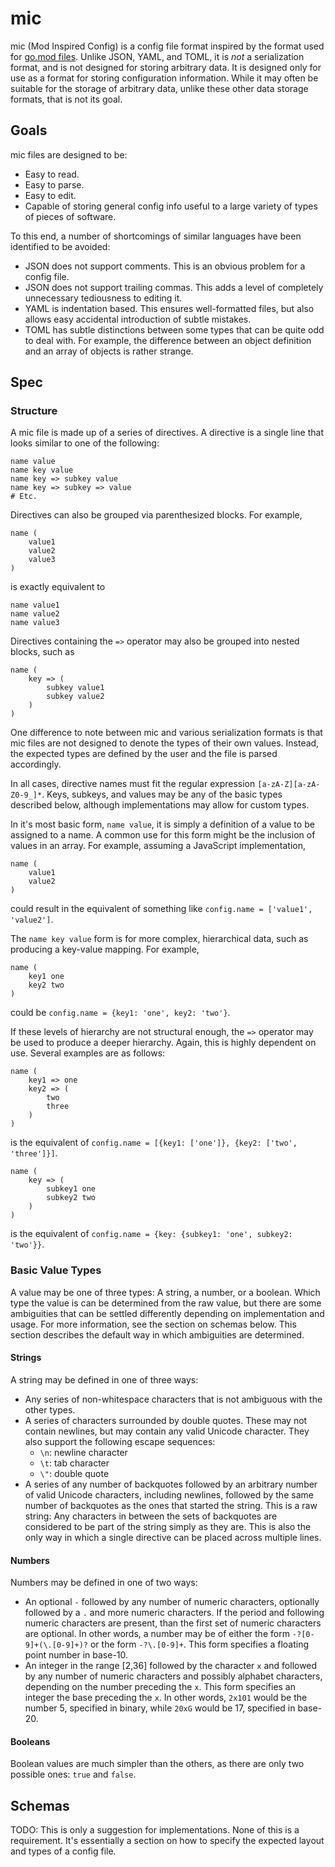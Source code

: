 mic
===

mic (Mod Inspired Config) is a config file format inspired by the format used for [go.mod files][go.mod]. Unlike JSON, YAML, and TOML, it is _not_ a serialization format, and is not designed for storing arbitrary data. It is designed only for use as a format for storing configuration information. While it may often be suitable for the storage of arbitrary data, unlike these other data storage formats, that is not its goal.

Goals
-----

mic files are designed to be:

* Easy to read.
* Easy to parse.
* Easy to edit.
* Capable of storing general config info useful to a large variety of types of pieces of software.

To this end, a number of shortcomings of similar languages have been identified to be avoided:

* JSON does not support comments. This is an obvious problem for a config file.
* JSON does not support trailing commas. This adds a level of completely unnecessary tediousness to editing it.
* YAML is indentation based. This ensures well-formatted files, but also allows easy accidental introduction of subtle mistakes.
* TOML has subtle distinctions between some types that can be quite odd to deal with. For example, the difference between an object definition and an array of objects is rather strange.

Spec
----

### Structure

A mic file is made up of a series of directives. A directive is a single line that looks similar to one of the following:

```mic
name value
name key value
name key => subkey value
name key => subkey => value
# Etc.
```

Directives can also be grouped via parenthesized blocks. For example,

```mic
name (
	value1
	value2
	value3
)
```

is exactly equivalent to

```mic
name value1
name value2
name value3
```

Directives containing the `=>` operator may also be grouped into nested blocks, such as

```mic
name (
	key => (
		subkey value1
		subkey value2
	)
)
```

One difference to note between mic and various serialization formats is that mic files are not designed to denote the types of their own values. Instead, the expected types are defined by the user and the file is parsed accordingly.

In all cases, directive names must fit the regular expression `[a-zA-Z][a-zA-Z0-9_]*`. Keys, subkeys, and values may be any of the basic types described below, although implementations may allow for custom types.

In it's most basic form, `name value`, it is simply a definition of a value to be assigned to a name. A common use for this form might be the inclusion of values in an array. For example, assuming a JavaScript implementation,

```mic
name (
	value1
	value2
)
```

could result in the equivalent of something like `config.name = ['value1', 'value2']`.

The `name key value` form is for more complex, hierarchical data, such as producing a key-value mapping. For example,

```mic
name (
	key1 one
	key2 two
)
```

could be `config.name = {key1: 'one', key2: 'two'}`.

If these levels of hierarchy are not structural enough, the `=>` operator may be used to produce a deeper hierarchy. Again, this is highly dependent on use. Several examples are as follows:

```mic
name (
	key1 => one
	key2 => (
		two
		three
	)
)
```

is the equivalent of `config.name = [{key1: ['one']}, {key2: ['two', 'three']}]`.

```mic
name (
	key => (
		subkey1 one
		subkey2 two
	)
)
```

is the equivalent of `config.name = {key: {subkey1: 'one', subkey2: 'two'}}`.

### Basic Value Types

A value may be one of three types: A string, a number, or a boolean. Which type the value is can be determined from the raw value, but there are some ambiguities that can be settled differently depending on implementation and usage. For more information, see the section on schemas below. This section describes the default way in which ambiguities are determined.

#### Strings

A string may be defined in one of three ways:

* Any series of non-whitespace characters that is not ambiguous with the other types.
* A series of characters surrounded by double quotes. These may not contain newlines, but may contain any valid Unicode character. They also support the following escape sequences:
	* `\n`: newline character
	* `\t`: tab character
	* `\"`: double quote
* A series of any number of backquotes followed by an arbitrary number of valid Unicode characters, including newlines, followed by the same number of backquotes as the ones that started the string. This is a raw string: Any characters in between the sets of backquotes are considered to be part of the string simply as they are. This is also the only way in which a single directive can be placed across multiple lines.

#### Numbers

Numbers may be defined in one of two ways:

* An optional `-` followed by any number of numeric characters, optionally followed by a `.` and more numeric characters. If the period and following numeric characters are present, than the first set of numeric characters are optional. In other words, a number may be of either the form `-?[0-9]+(\.[0-9]+)?` or the form `-?\.[0-9]+`. This form specifies a floating point number in base-10.
* An integer in the range [2,36] followed by the character `x` and followed by any number of numeric characters and possibly alphabet characters, depending on the number preceding the `x`. This form specifies an integer the base preceding the `x`. In other words, `2x101` would be the number 5, specified in binary, while `20xG` would be 17, specified in base-20.

#### Booleans

Boolean values are much simpler than the others, as there are only two possible ones: `true` and `false`.

Schemas
-------

TODO: This is only a suggestion for implementations. None of this is a requirement. It's essentially a section on how to specify the expected layout and types of a config file.

[go.mod]: https://github.com/golang/go/wiki/Modules#gomod
